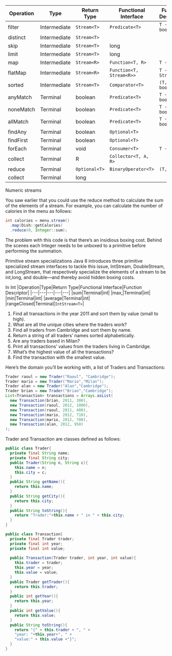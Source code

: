 |Operation|Type|Return Type|Functional Interface|Function Descriptor|
|---|---|---|---|---|
|filter|Intermediate|`Stream<T>`|`Predicate<T>`|`T -> boolean`|
|distinct|Intermediate|`Stream<T>`|||
|skip|Intermediate|`Stream<T>`|long||
|limit|Intermediate|`Stream<T>`|long||
|map|Intermediate|`Stream<R>`|`Function<T, R>`|`T -> R`|
|flatMap|Intermediate|`Stream<R>`|`Function<T, Stream<R>>`|`T -> Stream<R>`|
|sorted|Intermediate|`Stream<T>`|`Comparator<T>`|`(T,T) -> boolean`|
|anyMatch|Terminal|boolean|`Predicate<T>`|`T -> boolean`|
|noneMatch|Terminal|boolean|`Predicate<T>`|`T -> boolean`|
|allMatch|Terminal|boolean|`Predicate<T>`|`T -> boolean`|
|findAny|Terminal|boolean|`Optional<T>`||
|findFirst|Terminal|boolean|`Optional<T>`||
|forEach|Terminal|void|`Consumer<T>`|`T -> void`|
|collect|Terminal|R|`Collector<T, A, R>`||
|reduce|Terminal|`Optional<T>`|`BinaryOperator<T>`| `(T,T) -> T`|
|collect|Terminal|long|||


Numeric streams

You saw earlier that you could use the reduce method to calculate the sum of the elements of a
stream. For example, you can calculate the number of calories in the menu as follows:
```java
int calories = menu.stream()
  .map(Dish::getCalories)
  .reduce(0, Integer::sum);
```
The problem with this code is that there’s an insidious boxing cost. Behind the scenes each Integer needs to be unboxed to a primitive before performing the summation.

Primitive stream specializations
Java 8 introduces three primitive specialized stream interfaces to tackle this issue, IntStream, DoubleStream, and LongStream, that respectively specialize the elements of a stream to be int,long, and double—and thereby avoid hidden boxing costs.

In Int
|Operation|Type|Return Type|Functional Interface|Function Descriptor|
|---|---|---|---|---|
|sum|Terminal|int|
|max,|Terminal|int|
|min|Terminal|int|
|average|Terminal|int|
|rangeClosed|Terminal|`IntStream<T>`|



1. Find all transactions in the year 2011 and sort them by value (small to high).
2. What are all the unique cities where the traders work?
3. Find all traders from Cambridge and sort them by name.
4. Return a string of all traders’ names sorted alphabetically.
5. Are any traders based in Milan?
6. Print all transactions’ values from the traders living in Cambridge.
7. What’s the highest value of all the transactions?
8. Find the transaction with the smallest value.

Here’s the domain you’ll be working with, a list of Traders and Transactions:
```java
Trader raoul = new Trader("Raoul", "Cambridge");
Trader mario = new Trader("Mario","Milan");
Trader alan = new Trader("Alan","Cambridge");
Trader brian = new Trader("Brian","Cambridge");
List<Transaction> transactions = Arrays.asList(
  new Transaction(brian, 2011, 300),
  new Transaction(raoul, 2012, 1000),
  new Transaction(raoul, 2011, 400),
  new Transaction(mario, 2012, 710),
  new Transaction(mario, 2012, 700),
  new Transaction(alan, 2012, 950)
);
```
Trader and Transaction are classes defined as follows:
```java
public class Trader{
  private final String name;
  private final String city;
  public Trader(String n, String c){
    this.name = n;
    this.city = c;
  }
  public String getName(){
    return this.name;
  }
  public String getCity(){
    return this.city;
  }
  public String toString(){
    return "Trader:"+this.name + " in " + this.city;
  }
}

```
```java
public class Transaction{
  private final Trader trader;
  private final int year;
  private final int value;
  
  public Transaction(Trader trader, int year, int value){
    this.trader = trader;
    this.year = year;
    this.value = value;
  }
  public Trader getTrader(){
    return this.trader;
  }
  public int getYear(){
    return this.year;
  }
  public int getValue(){
    return this.value;
  }
  public String toString(){
    return "{" + this.trader + ", " +
    "year: "+this.year+", " +
    "value:" + this.value +"}";
  }
}
```

